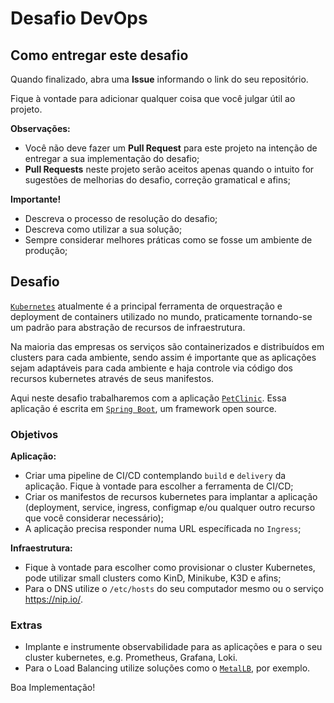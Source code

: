 # Desafio DevOps

## Como entregar este desafio

Quando finalizado, abra uma **Issue** informando o link do seu repositório.

Fique à vontade para adicionar qualquer coisa que você julgar útil ao projeto.

**Observações:**
* Você não deve fazer um **Pull Request** para este projeto na intenção de entregar a sua implementação do desafio;
* **Pull Requests** neste projeto serão aceitos apenas quando o intuito for sugestões de melhorias do desafio, correção gramatical e afins;

**Importante!**

* Descreva o processo de resolução do desafio;
* Descreva como utilizar a sua solução;
* Sempre considerar melhores práticas como se fosse um ambiente de produção;

## Desafio

[`Kubernetes`](https://kubernetes.io/) atualmente é a principal ferramenta de orquestração e deployment de containers utilizado no mundo, praticamente tornando-se um padrão para abstração de recursos de infraestrutura.

Na maioria das empresas os serviços são containerizados e distribuídos em clusters para cada ambiente, sendo assim é importante que as aplicações sejam adaptáveis para cada ambiente e haja controle via código dos recursos kubernetes através de seus manifestos.

Aqui neste desafio trabalharemos com a aplicação [`PetClinic`](https://github.com/spring-projects/spring-petclinic). Essa aplicação é escrita em [`Spring Boot`](https://spring.io/projects/spring-boot), um framework open source.

### Objetivos

**Aplicação:**

* Criar uma pipeline de CI/CD contemplando `build` e `delivery` da aplicação. Fique à vontade para escolher a ferramenta de CI/CD;
* Criar os manifestos de recursos kubernetes para implantar a aplicação (deployment, service, ingress, configmap e/ou qualquer outro recurso que você considerar necessário);
* A aplicação precisa responder numa URL específicada no `Ingress`;

**Infraestrutura:**

* Fique à vontade para escolher como provisionar o cluster Kubernetes, pode utilizar small clusters como KinD, Minikube, K3D e afins;
* Para o DNS utilize o `/etc/hosts` do seu computador mesmo ou o serviço https://nip.io/.

### Extras

* Implante e instrumente observabilidade para as aplicações e para o seu cluster kubernetes, e.g. Prometheus, Grafana, Loki.
* Para o Load Balancing utilize soluções como o [`MetalLB`](https://metallb.universe.tf/), por exemplo.

Boa Implementação!
